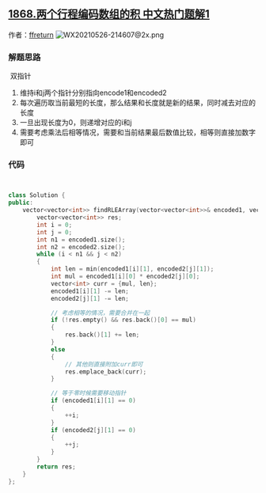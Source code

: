 ## [1868.两个行程编码数组的积 中文热门题解1](https://leetcode.cn/problems/product-of-two-run-length-encoded-arrays/solutions/100000/1868-cjian-dan-yi-dong-de-shuang-zhi-zhe-53jg)

作者：[ffreturn](https://leetcode.cn/u/ffreturn)
![WX20210526-214607@2x.png](https://pic.leetcode-cn.com/1622036808-QWNxMT-WX20210526-214607@2x.png)


### 解题思路
 双指针
1. 维持i和j两个指针分别指向encode1和encoded2
2. 每次遍历取当前最短的长度，那么结果和长度就是新的结果，同时减去对应的长度
3. 一旦出现长度为0，则递增对应的i和j
4. 需要考虑乘法后相等情况，需要和当前结果最后数值比较，相等则直接加数字即可

### 代码

```cpp


class Solution {
public:
    vector<vector<int>> findRLEArray(vector<vector<int>>& encoded1, vector<vector<int>>& encoded2) {
        vector<vector<int>> res;
        int i = 0;
        int j = 0;
        int n1 = encoded1.size();
        int n2 = encoded2.size();
        while (i < n1 && j < n2)
        {
            int len = min(encoded1[i][1], encoded2[j][1]);
            int mul = encoded1[i][0] * encoded2[j][0];
            vector<int> curr = {mul, len};
            encoded1[i][1] -= len;
            encoded2[j][1] -= len;

            // 考虑相等的情况，需要合并在一起
            if (!res.empty() && res.back()[0] == mul)
            {
                res.back()[1] += len;
            }
            else
            {
                // 其他则直接附加curr即可
                res.emplace_back(curr);
            }

            // 等于零时候需要移动指针
            if (encoded1[i][1] == 0)
            {
                ++i;
            }
            if (encoded2[j][1] == 0)
            {
                ++j;
            }
        }
        return res;
    }
};
```
